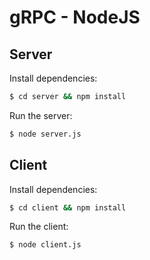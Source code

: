 # gRPC - NodeJS

## Server
Install dependencies:
```bash
$ cd server && npm install
```

Run the server:
```bash
$ node server.js
```

## Client
Install dependencies:
```bash
$ cd client && npm install
```

Run the client:
```bash
$ node client.js
```

